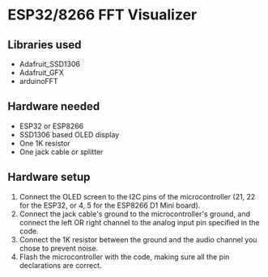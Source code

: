 # ESP32/8266 FFT Visualizer

## Libraries used
- Adafruit_SSD1306
- Adafruit_GFX
- arduinoFFT

## Hardware needed
- ESP32 or ESP8266
- SSD1306 based OLED display
- One 1K resistor
- One jack cable or splitter

## Hardware setup
1. Connect the OLED screen to the I2C pins of the microcontroller (21, 22 for the ESP32, or 4, 5 for the ESP8266 D1 Mini board).
2. Connect the jack cable's ground to the microcontroller's ground, and connect the left OR right channel to the analog input pin specified in the code.
3. Connect the 1K resistor between the ground and the audio channel you chose to prevent noise.
4. Flash the microcontroller with the code, making sure all the pin declarations are correct.